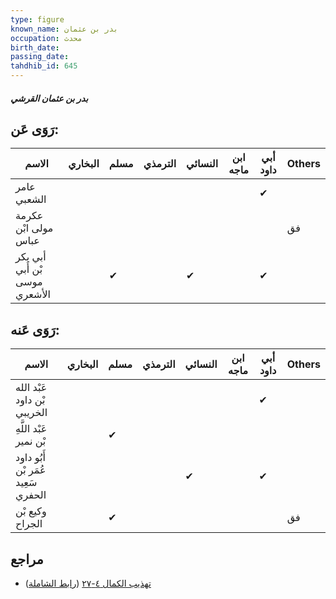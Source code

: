 ```yaml
---
type: figure
known_name: بدر بن عثمان
occupation: محدث
birth_date:
passing_date:
tahdhib_id: 645
---
```

##### بدر بن عثمان القرشي

## رَوَى عَن:
| الاسم                         | البخاري | مسلم | الترمذي | النسائي | ابن ماجه | أبي داود | Others |
| ----------------------------- | ------- | ---- | ------- | ------- | -------- | -------- | ------ |
| عامر الشعبي                   |         |      |         |         |          | ✔        |        |
| عكرمة مولى ابْن عباس          |         |      |         |         |          |          | فق     |
| أبي بكر بْن أَبي موسى الأشعري |         | ✔    |         | ✔       |          | ✔        |        |
## رَوَى عَنه:
| الاسم                              | البخاري | مسلم | الترمذي | النسائي | ابن ماجه | أبي داود | Others |
| ---------------------------------- | ------- | ---- | ------- | ------- | -------- | -------- | ------ |
| عَبْد الله بْن داود الخريبي        |         |      |         |         |          | ✔        |        |
| عَبْد اللَّهِ بْن نمير             |         | ✔    |         |         |          |          |        |
| أَبُو داود عُمَر بْن سَعِيد الحفري |         |      |         | ✔       |          | ✔        |        |
| وكيع بْن الجراح                    |         | ✔    |         |         |          |          | فق     |
## مراجع
- [تهذيب الكمال ٤-٢٧](obsidian://open?vault=Tahdhib-al-Kamal&file=Figures/٦٤٥-بدر%20بن%20عثمان%20القرشي) ([رابط الشاملة](https://shamela.ws/book/3722/1541))